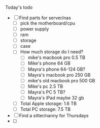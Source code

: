 Today's todo
- [ ] Find parts for server/nas
	- [ ] pick the motherboard/cpu
	- [ ] power supply
	- [ ] ram
	- [ ] storage
	- [ ] case
	- [ ] How much storage do I need?
		- [ ] mike's macbook pro 0.5 TB
		- [ ] Mike's phone 64 GB
		- [ ] Mayra's phone 64-124 GB?
		- [ ] Mayra's macbook pro 250 GB
		- [ ] mike's old macbook pro 500 GB
		- [ ] Mike's pc 2.5 TB
		- [ ] Mayra's PC 5 TB?
		- [ ] Mayra's iPad maybe 32 gb
	- [ ] Total Apple storage: 1.6 TB
	- [ ] Total PC storage: 7.5 TB
- [ ] Find a sitter/nanny for Thursdays
- [ ] 
